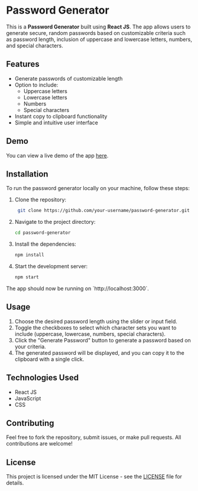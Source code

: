 
# Password Generator

This is a **Password Generator** built using **React JS**. The app allows users to generate secure, random passwords based on customizable criteria such as password length, inclusion of uppercase and lowercase letters, numbers, and special characters.

## Features

- Generate passwords of customizable length
- Option to include:
  - Uppercase letters
  - Lowercase letters
  - Numbers
  - Special characters
- Instant copy to clipboard functionality
- Simple and intuitive user interface

## Demo

You can view a live demo of the app [here](#http://test2006.wuaze.com/?i=1).

## Installation

To run the password generator locally on your machine, follow these steps:

1. Clone the repository:
   ````bash
    git clone https://github.com/your-username/password-generator.git
2. Navigate to the project directory:
    ```bash
    cd password-generator
3. Install the dependencies:
    ```bash
    npm install
4. Start the development server:
    ```bash
    npm start

The app should now be running on \`http://localhost:3000\`.

## Usage

1. Choose the desired password length using the slider or input field.
2. Toggle the checkboxes to select which character sets you want to include (uppercase, lowercase, numbers, special characters).
3. Click the "Generate Password" button to generate a password based on your criteria.
4. The generated password will be displayed, and you can copy it to the clipboard with a single click.

## Technologies Used

- React JS
- JavaScript
- CSS

## Contributing

Feel free to fork the repository, submit issues, or make pull requests. All contributions are welcome!

## License

This project is licensed under the MIT License - see the [LICENSE](LICENSE) file for details.
